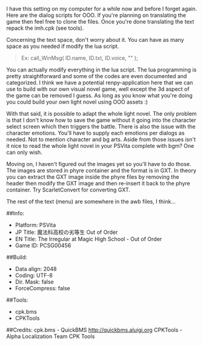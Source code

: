 I have this setting on my computer for a while now and before I forget again. Here are the dialog scripts for OOO. If you're planning on translating the game then feel free to clone the files. Once you're done translating the text repack the imh.cpk (see tools).

Concerning the text space, don't worry about it. You can have as many space as you needed if modify the lua script.

> Ex: call_WinMsg( ID.name, ID.txt, ID.voice, "" );

You can actually modify everything in the lua script. The lua programming is pretty straightforward and some of the codes are even documented and categorized. I think we have a potential renpy-application here that we can use to build with our own visual novel game, well except the 3d aspect of the game can be removed I guess. As long as you know what you're doing you could build your own light novel using OOO assets :)

With that said, it is possible to adapt the whole light novel. The only problem is that I don't know how to save the game without it going into the character select screen which then triggers the battle. There is also the issue with the character emotions. You'll have to supply each emotions per dialogs as needed. Not to mention character and bg arts. Aside from those issues isn't it nice to read the whole light novel in your PSVita complete with bgm? One can only wish.

Moving on, I haven't figured out the images yet so you'll have to do those. The images are stored in phyre container and the format is in GXT. In theory you can extract the GXT image inside the phyre files by removing the header then modify the GXT image and then re-insert it back to the phyre container. Try ScarletConvert for converting GXT.

The rest of the text (menu) are somewhere in the awb files, I think...

##Info:
- Platform: PSVita
- JP Title: 魔法科高校の劣等生 Out of Order
- EN Title: The Irregular at Magic High School - Out of Order
- Game ID: PCSG00456

##Build:
- Data align: 2048
- Coding: UTF-8
- Dir. Mask: false
- ForceCompress: false

##Tools:
- cpk.bms 
- CPKTools

##Credits:
 cpk.bms - QuickBMS http://quickbms.aluigi.org
 CPKTools - Alpha Localization Team CPK Tools
